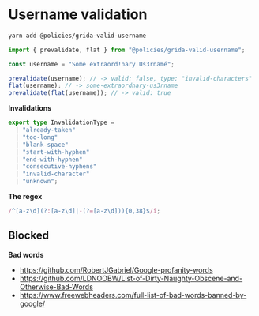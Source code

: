 # Username validation

```bash
yarn add @policies/grida-valid-username
```

```ts
import { prevalidate, flat } from "@policies/grida-valid-username";

const username = "Some extraord!nary Us3rnamé";

prevalidate(username); // -> valid: false, type: "invalid-characters"
flat(username); // -> some-extraordnary-us3rname
prevalidate(flat(username)); // -> valid: true
```

**Invalidations**

```ts
export type InvalidationType =
  | "already-taken"
  | "too-long"
  | "blank-space"
  | "start-with-hyphen"
  | "end-with-hyphen"
  | "consecutive-hyphens"
  | "invalid-character"
  | "unknown";
```

**The regex**

```ts
/^[a-z\d](?:[a-z\d]|-(?=[a-z\d])){0,38}$/i;
```

## Blocked

**Bad words**

- https://github.com/RobertJGabriel/Google-profanity-words
- https://github.com/LDNOOBW/List-of-Dirty-Naughty-Obscene-and-Otherwise-Bad-Words
- https://www.freewebheaders.com/full-list-of-bad-words-banned-by-google/

```

```
